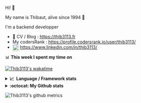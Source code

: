 Hi! 👋

My name is Thibaut, alive since 1994 🍷

I'm a backend developper

-   📝 CV / Blog : https://thib3113.fr
-   My codersRank : https://profile.codersrank.io/user/thib3113/
-   <a href="https://www.linkedin.com/in/thib3113/"><img align="left" alt="Thib3113's Linkedin" width="21px" src="https://img.icons8.com/color/48/linkedin.png" /></a> https://www.linkedin.com/in/thib3113/

📊 **This week I spent my time on**

[![Thib3113's wakatime](https://github-readme-stats.vercel.app/api/wakatime?username=thib3113&layout=default&theme=dracula&langs_count=6&hide_title=true&hide_border=true)](https://wakatime.com/@thib3113)

<details>
  <summary><b>📈&nbsp;&nbsp;Language&nbsp;/&nbsp;Framework stats</b></summary>
  <br/>  
  <a href='https://profile.codersrank.io/user/thib3113/'>
  <img src='http://cr-skills-chart-widget.azurewebsites.net/api/api?username=thib3113&padding=30&skills=php,batchfile,javascript,less,mysql,reactjs,scss,shell,typescript,vue'>
  </a>
</details>

<details>
  <summary><b>:octocat: My Github stats</b></summary>
  <br/>  
  
  <img src="https://github-readme-stats.vercel.app/api?username=thib3113&theme=dracula&show_icons=true&" alt="Thib3113's GitHub stats" />

<!--START_SECTION:activity-->

1. 🎉 Merged PR [#49](https://github.com/thib3113/node-crowdsec/pull/49) in [thib3113/node-crowdsec](https://github.com/thib3113/node-crowdsec)
2. 🚀 Published release [crowdsec-client/v0.1.6](https://github.com/thib3113/node-crowdsec/releases/tag/crowdsec-client/v0.1.6) in [thib3113/node-crowdsec](https://github.com/thib3113/node-crowdsec)
3. 🗣 Commented on [#5](https://github.com/thib3113/node-red-contrib-vban/issues/5#issuecomment-1872943992) in [thib3113/node-red-contrib-vban](https://github.com/thib3113/node-red-contrib-vban)
4. 🗣 Commented on [#227](https://github.com/jens-maus/node-unifi/issues/227#issuecomment-1867427603) in [jens-maus/node-unifi](https://github.com/jens-maus/node-unifi)
5. 🎉 Merged PR [#681](https://github.com/thib3113/unifi-client/pull/681) in [thib3113/unifi-client](https://github.com/thib3113/unifi-client)
 <!--END_SECTION:activity-->

</details>

![Thib3113's github metrics](https://gist.githubusercontent.com/thib3113/83a96e16f8bca103f1b0e376186c66ec/raw/github-metrics.svg)
